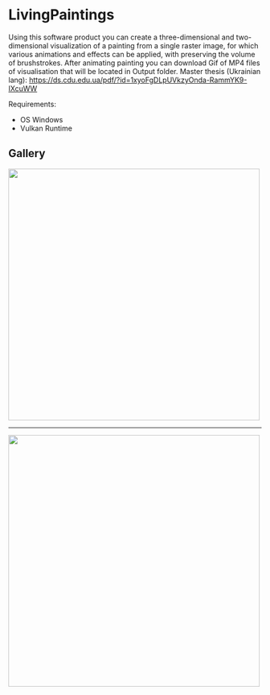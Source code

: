 # LivingPaintings
Using this software product you can create a three-dimensional and two-dimensional visualization of a painting from a single raster image, for which various animations and effects can be applied, with preserving the volume of brushstrokes. After animating painting you can download Gif of MP4 files of visualisation that will be located in Output folder. Master thesis (Ukrainian lang): https://ds.cdu.edu.ua/pdf/?id=1xyoFgDLpUVkzyOnda-RammYK9-IXcuWW

Requirements: 
- OS Windows
- Vulkan Runtime

## Gallery

<img src="LivingPaintings/resources/gif/Claude_Monet_Jellyfish.gif?raw=true" width="500px">

---

<img src="LivingPaintings/resources/gif/Vincent_van_Gogh_Starry_Night.gif?raw=true" width="500px">
